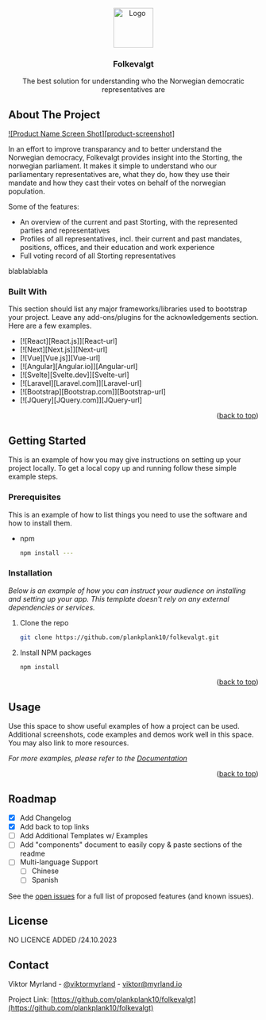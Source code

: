 <!-- PROJECT LOGO -->
<br />
<div align="center">
  <a href="https://github.com/plankplank10/folkevalgt">
    <img src="images/logo.png" alt="Logo" width="80" height="80">
  </a>

  <h3 align="center">Folkevalgt</h3>

  <p align="center">
    The best solution for understanding who the Norwegian democratic representatives are
    <br />
  </p>
</div>

<!-- ABOUT THE PROJECT -->

## About The Project

[![Product Name Screen Shot][product-screenshot]](https://folkevalgt.myrland.io)

In an effort to improve transparancy and to better understand the Norwegian democracy, Folkevalgt provides insight into the Storting, the norwegian parliament. It makes it simple to understand who our parliamentary representatives are, what they do, how they use their mandate and how they cast their votes on behalf of the norwegian population.

Some of the features:

- An overview of the current and past Storting, with the represented parties and representatives
- Profiles of all representatives, incl. their current and past mandates, positions, offices, and their education and work experience
- Full voting record of all Storting representatives

blablablabla

### Built With

This section should list any major frameworks/libraries used to bootstrap your project. Leave any add-ons/plugins for the acknowledgements section. Here are a few examples.

- [![React][React.js]][React-url]
- [![Next][Next.js]][Next-url]
- [![Vue][Vue.js]][Vue-url]
- [![Angular][Angular.io]][Angular-url]
- [![Svelte][Svelte.dev]][Svelte-url]
- [![Laravel][Laravel.com]][Laravel-url]
- [![Bootstrap][Bootstrap.com]][Bootstrap-url]
- [![JQuery][JQuery.com]][JQuery-url]

<p align="right">(<a href="#readme-top">back to top</a>)</p>

<!-- GETTING STARTED -->

## Getting Started

This is an example of how you may give instructions on setting up your project locally.
To get a local copy up and running follow these simple example steps.

### Prerequisites

This is an example of how to list things you need to use the software and how to install them.

- npm
  ```sh
  npm install ---
  ```

### Installation

_Below is an example of how you can instruct your audience on installing and setting up your app. This template doesn't rely on any external dependencies or services._

1. Clone the repo
   ```sh
   git clone https://github.com/plankplank10/folkevalgt.git
   ```
2. Install NPM packages
   ```sh
   npm install
   ```

<p align="right">(<a href="#readme-top">back to top</a>)</p>

<!-- USAGE EXAMPLES -->

## Usage

Use this space to show useful examples of how a project can be used. Additional screenshots, code examples and demos work well in this space. You may also link to more resources.

_For more examples, please refer to the [Documentation](https://example.com)_

<p align="right">(<a href="#readme-top">back to top</a>)</p>

<!-- ROADMAP -->

## Roadmap

- [x] Add Changelog
- [x] Add back to top links
- [ ] Add Additional Templates w/ Examples
- [ ] Add "components" document to easily copy & paste sections of the readme
- [ ] Multi-language Support
  - [ ] Chinese
  - [ ] Spanish

See the [open issues](https://github.com/othneildrew/Best-README-Template/issues) for a full list of proposed features (and known issues).

<!-- LICENSE -->

## License

NO LICENCE ADDED /24.10.2023

<!-- CONTACT -->

## Contact

Viktor Myrland - [@viktormyrland](https://twitter.com/viktormyrland) - viktor@myrland.io

Project Link: [https://github.com/plankplank10/folkevalgt](https://github.com/plankplank10/folkevalgt)
